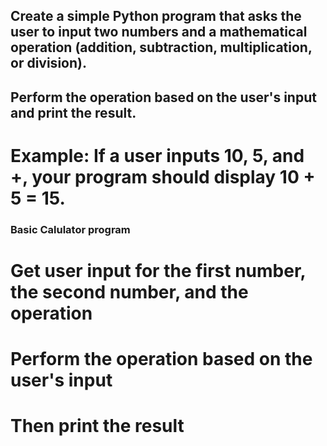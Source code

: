 ## Create a simple Python program that asks the user to input two numbers and a mathematical operation (addition, subtraction, multiplication, or division).
## Perform the operation based on the user's input and print the result.
# Example: If a user inputs 10, 5, and +, your program should display 10 + 5 = 15.

### Basic Calulator program
# Get user input for the first number, the second number, and the operation
# Perform the operation based on the user's input
# Then print the result


